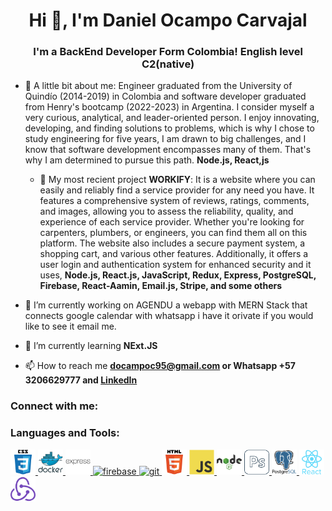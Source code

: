 <h1 align="center">Hi 👋, I'm Daniel Ocampo Carvajal</h1>
<h3 align="center">I'm a BackEnd Developer Form Colombia! English level C2(native)</h3>

- 💬 A little bit about me:
  Engineer graduated from the University of Quindío (2014-2019) in Colombia and software developer graduated from Henry's bootcamp (2022-2023) in Argentina. I consider myself a very curious, analytical, and leader-oriented person. I enjoy innovating, developing, and finding solutions to problems, which is why I chose to study engineering for five years, I am drawn to big challenges, and I know that software development encompasses many of them. That's why I am determined to pursue this path. **Node.js, React,js**

  - 💬 My most recient project **WORKIFY**: It is a website where you can easily and reliably find a service provider for any need you have. It features a comprehensive system of reviews, ratings, comments, and images, allowing you to assess the reliability, quality, and experience of each service provider. Whether you're looking for carpenters, plumbers, or engineers, you can find them all on this platform. The website also includes a secure payment system, a shopping cart, and various other features. Additionally, it offers a user login and authentication system for enhanced security and it uses, **Node.js, React.js, JavaScript, Redux, Express, PostgreSQL, Firebase, React-Aamin, Email.js, Stripe, and some others**

- 🔭 I’m currently working on AGENDU a webapp with MERN Stack that connects google calendar with whatsapp i have it orivate if you would like to see it email me. 

- 🌱 I’m currently learning **NExt.JS**

- 📫 How to reach me **docampoc95@gmail.com or Whatsapp +57 3206629777 and [LinkedIn](https://www.linkedin.com/in/daniel-ocampo-dev/)**

<h3 align="left">Connect with me:</h3>
<p align="left">
</p>

<h3 align="left">Languages and Tools:</h3>
<p align="left"> <a href="https://www.w3schools.com/css/" target="_blank" rel="noreferrer"> <img src="https://raw.githubusercontent.com/devicons/devicon/master/icons/css3/css3-original-wordmark.svg" alt="css3" width="40" height="40"/> </a> <a href="https://www.docker.com/" target="_blank" rel="noreferrer"> <img src="https://raw.githubusercontent.com/devicons/devicon/master/icons/docker/docker-original-wordmark.svg" alt="docker" width="40" height="40"/> </a> <a href="https://expressjs.com" target="_blank" rel="noreferrer"> <img src="https://raw.githubusercontent.com/devicons/devicon/master/icons/express/express-original-wordmark.svg" alt="express" width="40" height="40"/> </a> <a href="https://firebase.google.com/" target="_blank" rel="noreferrer"> <img src="https://www.vectorlogo.zone/logos/firebase/firebase-icon.svg" alt="firebase" width="40" height="40"/> </a> <a href="https://git-scm.com/" target="_blank" rel="noreferrer"> <img src="https://www.vectorlogo.zone/logos/git-scm/git-scm-icon.svg" alt="git" width="40" height="40"/> </a> <a href="https://www.w3.org/html/" target="_blank" rel="noreferrer"> <img src="https://raw.githubusercontent.com/devicons/devicon/master/icons/html5/html5-original-wordmark.svg" alt="html5" width="40" height="40"/> </a> <a href="https://developer.mozilla.org/en-US/docs/Web/JavaScript" target="_blank" rel="noreferrer"> <img src="https://raw.githubusercontent.com/devicons/devicon/master/icons/javascript/javascript-original.svg" alt="javascript" width="40" height="40"/> </a> <a href="https://nodejs.org" target="_blank" rel="noreferrer"> <img src="https://raw.githubusercontent.com/devicons/devicon/master/icons/nodejs/nodejs-original-wordmark.svg" alt="nodejs" width="40" height="40"/> </a> <a href="https://www.photoshop.com/en" target="_blank" rel="noreferrer"> <img src="https://raw.githubusercontent.com/devicons/devicon/master/icons/photoshop/photoshop-line.svg" alt="photoshop" width="40" height="40"/> </a> <a href="https://www.postgresql.org" target="_blank" rel="noreferrer"> <img src="https://raw.githubusercontent.com/devicons/devicon/master/icons/postgresql/postgresql-original-wordmark.svg" alt="postgresql" width="40" height="40"/> </a> <a href="https://reactjs.org/" target="_blank" rel="noreferrer"> <img src="https://raw.githubusercontent.com/devicons/devicon/master/icons/react/react-original-wordmark.svg" alt="react" width="40" height="40"/> </a> <a href="https://redux.js.org" target="_blank" rel="noreferrer"> <img src="https://raw.githubusercontent.com/devicons/devicon/master/icons/redux/redux-original.svg" alt="redux" width="40" height="40"/> </a> </p>

